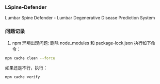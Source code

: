 ### LSpine-Defender
Lumbar Spine Defender - Lumbar Degenerative Disease Prediction System

### 问题记录
1. npm 环境出现问题:
删除 node_modules 和 package-lock.json 执行如下命令：
```bash
npm cache clean --force
```
如果还是不行，执行：
```bash
npm cache verify
```